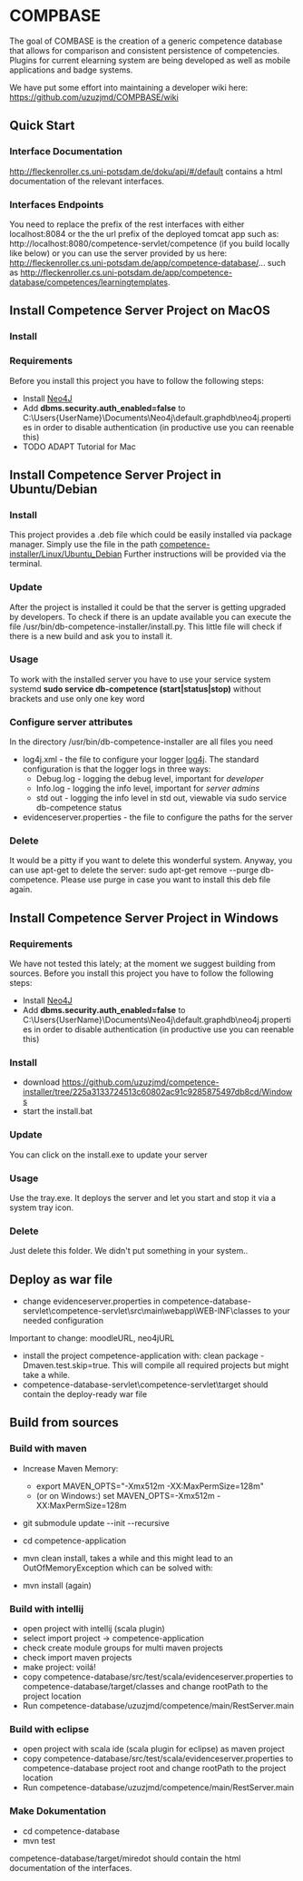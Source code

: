 # COMPBASE 

The goal of COMBASE is the creation of a generic competence database that allows for comparison and consistent persistence of competencies. Plugins for current elearning system are being developed as well as mobile applications and badge systems.

We have put some effort into maintaining a developer wiki here: https://github.com/uzuzjmd/COMPBASE/wiki

## Quick Start

### Interface Documentation
http://fleckenroller.cs.uni-potsdam.de/doku/api/#/default contains a html documentation of the relevant interfaces. 


### Interfaces Endpoints
You need to replace the prefix of the rest interfaces with either localhost:8084 or the 
the url prefix of the deployed tomcat app such as: http://localhost:8080/competence-servlet/competence (if you build locally like below) or you can use the server provided by us here: http://fleckenroller.cs.uni-potsdam.de/app/competence-database/... such as
http://fleckenroller.cs.uni-potsdam.de/app/competence-database/competences/learningtemplates.

## Install Competence Server Project on MacOS
### Install

### Requirements
Before you install this project you have to follow the following steps:

 - Install [Neo4J](http://neo4j.com/download/)
 - Add **dbms.security.auth_enabled=false** to  C:\Users\{UserName}\Documents\Neo4j\default.graphdb\neo4j.properties in order to disable authentication (in productive use you can reenable this)
 - TODO ADAPT Tutorial for Mac

## Install Competence Server Project in Ubuntu/Debian
### Install
This project provides a .deb file which could be easily installed via package manager. Simply use the file in the path [competence-installer/Linux/Ubuntu_Debian](https://github.com/uzuzjmd/Wissensmodellierung/tree/master/competence-installer/Linux/Ubuntu_Debian)
Further instructions will be provided via the terminal.

### Update
After the project is installed it could be that the server is getting upgraded by developers. To check if there is an update available you can execute the file /usr/bin/db-competence-installer/install.py. This little file will check if there is a new build and ask you to install it.

### Usage
To work with the installed server you have to use your service system systemd
**sudo service db-competence (start|status|stop)** without brackets and use only one key word

### Configure server attributes
In the directory /usr/bin/db-competence-installer are all files you need
 - log4j.xml - the file to configure your logger [log4j](http://logging.apache.org/log4j/2.x/). The standard configuration is that the logger logs in three ways:
	- Debug.log - logging the debug level, important for *developer*
	-	Info.log - logging the info level, important for *server admins*
	- std out - logging the info level in std out, viewable via sudo service db-competence status
 - evidenceserver.properties - the file to configure the paths for the server

### Delete
It would be a pitty if you want to delete this wonderful system. Anyway, you can use apt-get to delete the server: sudo apt-get remove --purge db-competence.
Please use purge in case you want to install this deb file again.


## Install Competence Server Project in Windows
### Requirements
We have not tested this lately; at the moment we suggest building from sources.
Before you install this project you have to follow the following steps:

 - Install [Neo4J](http://neo4j.com/download/)
 - Add **dbms.security.auth_enabled=false** to  C:\Users\{UserName}\Documents\Neo4j\default.graphdb\neo4j.properties in order to disable authentication (in productive use you can reenable this)
	
### Install
 - download https://github.com/uzuzjmd/competence-installer/tree/225a3133724513c60802ac91c9285875497db8cd/Windows
 - start the install.bat

### Update
You can click on the install.exe to update your server

### Usage
Use the tray.exe. It deploys the server and let you start and stop it via a system tray icon.

### Delete
Just delete this folder. We didn't put something in your system..


## Deploy as war file

- change evidenceserver.properties in competence-database-servlet\competence-servlet\src\main\webapp\WEB-INF\classes to your needed configuration

Important to change: moodleURL, neo4jURL
			
- install the project competence-application with: clean package -Dmaven.test.skip=true. This will compile all required projects but might take a while.		
- competence-database-servlet\competence-servlet\target should contain the deploy-ready war file 

## Build from sources

### Build with maven

- Increase Maven Memory:
	- export MAVEN_OPTS="-Xmx512m -XX:MaxPermSize=128m"
	- (or on Windows:) set MAVEN_OPTS=-Xmx512m -XX:MaxPermSize=128m

- git submodule update --init --recursive
- cd competence-application
- mvn clean install, takes a while and this might lead to an OutOfMemoryException which can be solved with:
- mvn install (again)


### Build with intellij
- open project with intellij (scala plugin)
- select import project -> competence-application
- check create module groups for multi maven projects
- check import maven projects
- make project: voilá!
- copy competence-database/src/test/scala/evidenceserver.properties to competence-database/target/classes and change rootPath to the project location
- Run competence-database/uzuzjmd/competence/main/RestServer.main


### Build with eclipse
- open project with scala ide (scala plugin for eclipse) as maven project
- copy competence-database/src/test/scala/evidenceserver.properties to competence-database project root and change rootPath to the project location
- Run competence-database/uzuzjmd/competence/main/RestServer.main

### Make Dokumentation

- cd competence-database
- mvn test

competence-database/target/miredot should contain the html documentation of the interfaces.











 


 	
